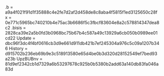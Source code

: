 .b = a9a4f021f91d1f35888c4e2fe7d2af2d458de8c8aba4f5815f1ed3125650c28f
x = 0e771c5965bc740210b4e75ac3b6686f5c3fbcf83604e8a2c578814347dea8c2
.bisis = 2828ca39e2a5b0fd3b0968bc75b67b4c587a49c13929a6cb050b0989ee01cd22
Update = dbc96f3dc4f4bf0616cb3d9e661d911db421b7ef245304a976c5c09a1207b346
History = d915702b236eb69b9e3c518913580e65d4be0b3d320d28152549ef7bed93a23b
UpzBUBnv = 81d9ef2342cb1d7329a6b53297678c925b0b5380b2add63a140db83fa046a83d
